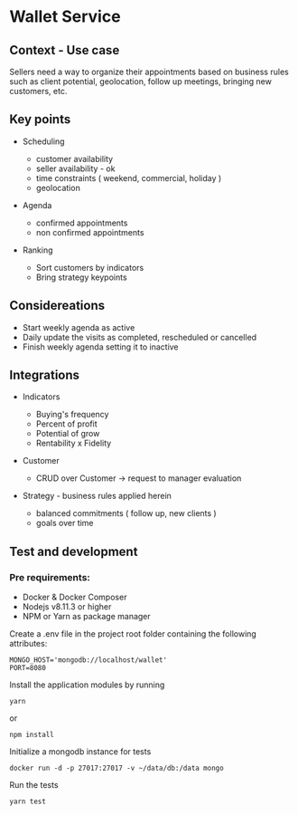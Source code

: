 # Wallet Service 

## Context - Use case

Sellers need a way to organize their appointments based on business rules
such as client potential, geolocation, follow up meetings, bringing new customers, etc.

## Key points

* Scheduling
    * customer availability
    * seller availability - ok
    * time constraints ( weekend, commercial, holiday )
    * geolocation

* Agenda 
    * confirmed appointments
    * non confirmed appointments

* Ranking
    * Sort customers by indicators
    * Bring strategy keypoints

## Considereations

* Start weekly agenda as active
* Daily update the visits as completed, rescheduled or cancelled
* Finish weekly agenda setting it to inactive

## Integrations

* Indicators
    * Buying's frequency
    * Percent of profit 
    * Potential of grow
    * Rentability x Fidelity

* Customer 
    * CRUD over Customer -> request to manager evaluation


* Strategy - business rules applied herein
    * balanced commitments ( follow up, new clients )
    * goals over time 


## Test and development 

### Pre requirements:

* Docker & Docker Composer
* Nodejs v8.11.3 or higher
* NPM or Yarn as package manager

Create a .env file in the project root folder containing the following attributes:
```
MONGO_HOST='mongodb://localhost/wallet'
PORT=8080
```

Install the application modules by running
```
yarn
```
or 
```
npm install
``` 

Initialize a mongodb instance for tests
```
docker run -d -p 27017:27017 -v ~/data/db:/data mongo
```

Run the tests
``` 
yarn test
```  

